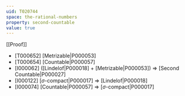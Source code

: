 ```yaml
---
uid: T020744
space: the-rational-numbers
property: second-countable
value: true
---
```

[[Proof]]

* [T000652] [Metrizable|P000053]
* [T000654] [Countable|P000057]
* [I000062] ([Lindelof|P000018] + [Metrizable|P000053]) => [Second Countable|P000027]
* [I000122] [$\sigma$-compact|P000017] => [Lindelof|P000018]
* [I000074] [Countable|P000057] => [$\sigma$-compact|P000017]

